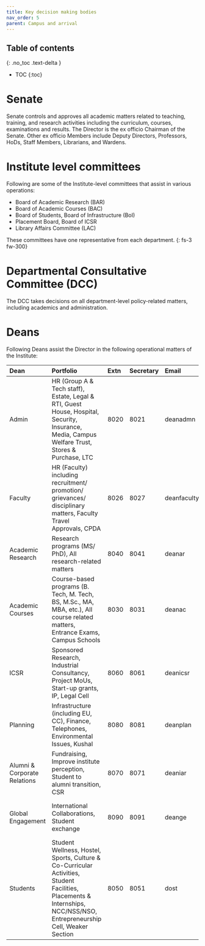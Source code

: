 ```yaml
---
title: Key decision making bodies
nav_order: 5
parent: Campus and arrival
---
```


## Table of contents
{: .no_toc .text-delta } 
* TOC
{:toc}

# Senate

Senate controls and approves all academic matters related to teaching, training, and research activities including the curriculum, courses, examinations and results. 
The Director is the ex officio Chairman of the Senate.
Other ex officio Members include Deputy Directors, Professors, HoDs, Staff Members, Librarians, and Wardens. 

# Institute level committees
Following are some of the Institute-level committees that assist in various operations: 
* Board of Academic Research (BAR)
* Board of Academic Courses (BAC)
* Board of Students, Board of Infrastructure (BoI)
* Placement Board, Board of ICSR
* Library Affairs Committee (LAC)

These committees have one representative from each department.
{: fs-3 fw-300}

# Departmental Consultative Committee (DCC)
The DCC takes decisions on all department-level policy-related matters, including academics and administration. 

# Deans
Following Deans assist the Director in the following operational matters of the Institute:

| Dean | Portfolio | Extn | Secretary | Email | Location |
| :---- | :---- | :---- | :---- | :---- | :---- |
| Admin | HR (Group A & Tech staff), Estate, Legal & RTI, Guest House, Hospital, Security, Insurance, Media, Campus Welfare Trust, Stores & Purchase, LTC | 8020 | 8021 | deanadmn | 2nd floor, Admin Building |
| Faculty | HR (Faculty) including recruitment/ promotion/ grievances/ disciplinary matters, Faculty Travel Approvals, CPDA | 8026 | 8027 | deanfaculty | 2nd floor, Admin Building |
| Academic Research | Research programs (MS/ PhD), All research-related matters  | 8040 | 8041 | deanar | 4th floor, Admin Building |
| Academic Courses | Course-based programs (B. Tech,  M. Tech, BS, M.Sc., MA, MBA, etc.),   All course related matters, Entrance Exams, Campus Schools | 8030 | 8031 | deanac | 4th floor, Admin Building |
| ICSR | Sponsored Research, Industrial Consultancy, Project MoUs, Start-up grants, IP, Legal Cell | 8060 | 8061 | deanicsr | 1st florr, IC\&SR Building |
| Planning | Infrastructure (including EU, CC), Finance, Telephones, Environmental Issues, Kushal | 8080 | 8081 | deanplan  | 3rd floor, Admin Building |
| Alumni & Corporate Relations | Fundraising, Improve institute perception, Student to alumni transition, CSR | 8070 | 8071 | deaniar | Room No. 204 A, 2nd Floor, IC\&SR Building |
| Global Engagement | International Collaborations, Student exchange | 8090 | 8091 | deange | 2nd Floor, Sudha & Shankar Innovation Centre |
| Students | Student Wellness, Hostel, Sports, Culture & Co-Curricular Activities, Student Facilities, Placements & Internships, NCC/NSS/NSO, Entrepreneurship Cell, Weaker Section | 8050 | 8051 | dost | DOST Office, Near Admin Building |
